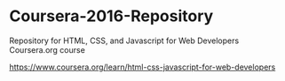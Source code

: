# Coursera-2016-Repository
Repository for HTML, CSS, and Javascript for Web Developers Coursera.org course

https://www.coursera.org/learn/html-css-javascript-for-web-developers

